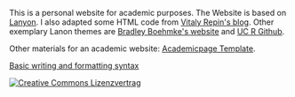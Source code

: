 
This is a personal website for academic purposes. The Website is based on [Lanyon](http://lanyon.getpoole.com/). I also adapted some HTML code from [Vitaly Repin's blog](https://github.com/vitalyrepin/vrepinblog). Other exemplary Lanon themes are [Bradley Boehmke's website](http://bradleyboehmke.github.io/) and [UC R Github](https://github.com/uc-r/uc-r.github.io).

Other materials for an academic website: [Academicpage Template](https://academicpages.github.io/).

[Basic writing and formatting syntax](https://help.github.com/articles/basic-writing-and-formatting-syntax/)

[![Creative Commons Lizenzvertrag](https://i.creativecommons.org/l/by-sa/4.0/88x31.png)](http://creativecommons.org/licenses/by-sa/4.0/) 
